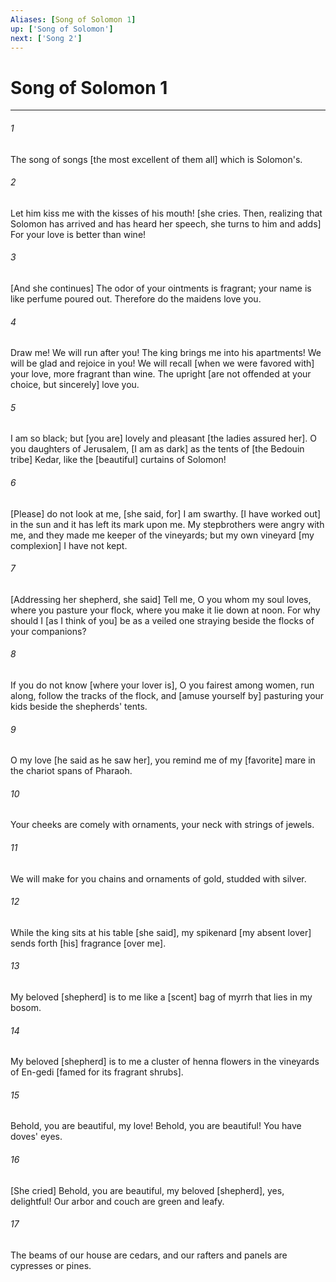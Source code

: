 ```yaml
---
Aliases: [Song of Solomon 1]
up: ['Song of Solomon']
next: ['Song 2']
---
```

# Song of Solomon 1

***














###### 1 






The song of songs [the most excellent of them all] which is Solomon's. 













###### 2 






Let him kiss me with the kisses of his mouth! [she cries. Then, realizing that Solomon has arrived and has heard her speech, she turns to him and adds] For your love is better than wine! 













###### 3 






[And she continues] The odor of your ointments is fragrant; your name is like perfume poured out. Therefore do the maidens love you. 













###### 4 






Draw me! We will run after you! The king brings me into his apartments! We will be glad and rejoice in you! We will recall [when we were favored with] your love, more fragrant than wine. The upright [are not offended at your choice, but sincerely] love you. 













###### 5 






I am so black; but [you are] lovely and pleasant [the ladies assured her]. O you daughters of Jerusalem, [I am as dark] as the tents of [the Bedouin tribe] Kedar, like the [beautiful] curtains of Solomon! 













###### 6 






[Please] do not look at me, [she said, for] I am swarthy. [I have worked out] in the sun and it has left its mark upon me. My stepbrothers were angry with me, and they made me keeper of the vineyards; but my own vineyard [my complexion] I have not kept. 













###### 7 






[Addressing her shepherd, she said] Tell me, O you whom my soul loves, where you pasture your flock, where you make it lie down at noon. For why should I [as I think of you] be as a veiled one straying beside the flocks of your companions? 













###### 8 






If you do not know [where your lover is], O you fairest among women, run along, follow the tracks of the flock, and [amuse yourself by] pasturing your kids beside the shepherds' tents. 













###### 9 






O my love [he said as he saw her], you remind me of my [favorite] mare in the chariot spans of Pharaoh. 













###### 10 






Your cheeks are comely with ornaments, your neck with strings of jewels. 













###### 11 






We will make for you chains and ornaments of gold, studded with silver. 













###### 12 






While the king sits at his table [she said], my spikenard [my absent lover] sends forth [his] fragrance [over me]. 













###### 13 






My beloved [shepherd] is to me like a [scent] bag of myrrh that lies in my bosom. 













###### 14 






My beloved [shepherd] is to me a cluster of henna flowers in the vineyards of En-gedi [famed for its fragrant shrubs]. 













###### 15 






Behold, you are beautiful, my love! Behold, you are beautiful! You have doves' eyes. 













###### 16 






[She cried] Behold, you are beautiful, my beloved [shepherd], yes, delightful! Our arbor and couch are green and leafy. 













###### 17 






The beams of our house are cedars, and our rafters and panels are cypresses or pines.
